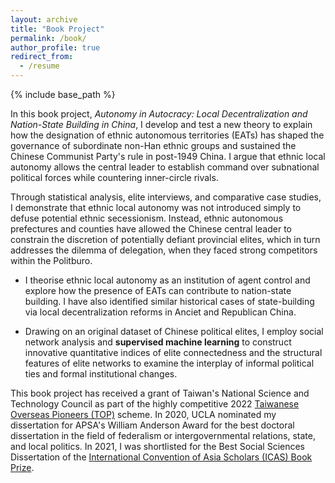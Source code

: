 ```yaml
---
layout: archive
title: "Book Project"
permalink: /book/
author_profile: true
redirect_from:
  - /resume
---
```


{% include base_path %}

In this book project, *Autonomy in Autocracy: Local Decentralization and Nation-State Building in China*, I develop and test a new theory to explain how the designation of ethnic autonomous territories (EATs) has shaped the governance of subordinate non-Han ethnic groups and sustained the Chinese Communist Party's rule in post-1949 China. I argue that ethnic local autonomy allows the central leader to establish command over subnational political forces while countering inner-circle rivals.

Through statistical analysis, elite interviews, and comparative case studies, I demonstrate that ethnic local autonomy was not introduced simply to defuse potential ethnic secessionism. Instead, ethnic autonomous prefectures and counties have allowed the Chinese central leader to constrain the discretion of potentially defiant provincial elites, which in turn addresses the dilemma of delegation, when they faced strong competitors within the Politburo. 

  - I theorise ethnic local autonomy as an institution of agent control and explore how the presence of EATs can contribute to nation-state building. I have also identified similar historical cases of state-building via local decentralization reforms in Anciet and Republican China.

  - Drawing on an original dataset of Chinese political elites, I employ social network analysis and **supervised machine learning** to construct innovative quantitative indices of elite connectedness and the structural features of elite networks to examine the interplay of informal political ties and formal institutional changes.

This book project has received a grant of Taiwan's National Science and Technology Council as part of the highly competitive 2022 [Taiwanese Overseas Pioneers (TOP)](https://www.stpi.narl.org.tw/public/top.htm) scheme. In 2020, UCLA nominated my dissertation for APSA's William Anderson Award for the best doctoral dissertation in the field of federalism or intergovernmental relations, state, and local politics. In 2021, I was shortlisted for the Best Social Sciences Dissertation of the [International Convention of Asia Scholars (ICAS) Book Prize](https://www.iias.asia/the-newsletter/article/ibp-2021-english-language-edition-social-sciences).